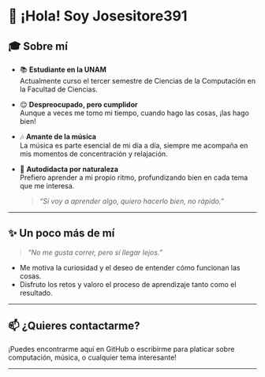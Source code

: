 # 👋 ¡Hola! Soy Josesitore391

## 🎓 Sobre mí

- 📚 **Estudiante en la UNAM**  
  Actualmente curso el tercer semestre de Ciencias de la Computación en la Facultad de Ciencias.

- 😌 **Despreocupado, pero cumplidor**  
  Aunque a veces me tomo mi tiempo, cuando hago las cosas, ¡las hago bien!

- 🎶 **Amante de la música**  
  La música es parte esencial de mi día a día, siempre me acompaña en mis momentos de concentración y relajación.

- 🚀 **Autodidacta por naturaleza**  
  Prefiero aprender a mi propio ritmo, profundizando bien en cada tema que me interesa.  
  > *“Si voy a aprender algo, quiero hacerlo bien, no rápido.”*

---

## ✨ Un poco más de mí

> *“No me gusta correr, pero sí llegar lejos.”*

- Me motiva la curiosidad y el deseo de entender cómo funcionan las cosas.
- Disfruto los retos y valoro el proceso de aprendizaje tanto como el resultado.

---

## 📫 ¿Quieres contactarme?
¡Puedes encontrarme aquí en GitHub o escribirme para platicar sobre computación, música, o cualquier tema interesante!

---
